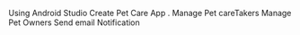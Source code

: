 Using Android Studio Create Pet Care App .
Manage Pet careTakers
Manage Pet Owners
Send email Notification 

